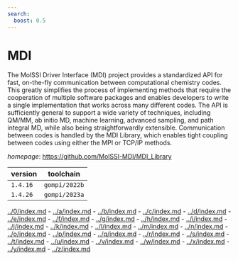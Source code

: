```yaml
---
search:
  boost: 0.5
---
```

# MDI

The MolSSI Driver Interface (MDI) project provides a  standardized API for fast, on-the-fly communication between computational  chemistry codes. This greatly simplifies the process of implementing  methods that require the cooperation of multiple software packages and  enables developers to write a single implementation that works across  many different codes. The API is sufficiently general to support a wide  variety of techniques, including QM/MM, ab initio MD, machine learning,  advanced sampling, and path integral MD, while also being straightforwardly  extensible. Communication between codes is handled by the MDI Library, which  enables tight coupling between codes using either the MPI or TCP/IP methods.

*homepage*: <https://github.com/MolSSI-MDI/MDI_Library>

version | toolchain
--------|----------
``1.4.16`` | ``gompi/2022b``
``1.4.26`` | ``gompi/2023a``

[../0/index.md](0) - [../a/index.md](a) - [../b/index.md](b) - [../c/index.md](c) - [../d/index.md](d) - [../e/index.md](e) - [../f/index.md](f) - [../g/index.md](g) - [../h/index.md](h) - [../i/index.md](i) - [../j/index.md](j) - [../k/index.md](k) - [../l/index.md](l) - [../m/index.md](m) - [../n/index.md](n) - [../o/index.md](o) - [../p/index.md](p) - [../q/index.md](q) - [../r/index.md](r) - [../s/index.md](s) - [../t/index.md](t) - [../u/index.md](u) - [../v/index.md](v) - [../w/index.md](w) - [../x/index.md](x) - [../y/index.md](y) - [../z/index.md](z)

